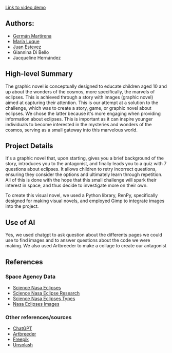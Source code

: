 [Link to video demo](https://youtu.be/jl3yqo046G4)

## Authors:
- [Germán Martirena](https://uy.linkedin.com/in/german-martirena-29566a1bb)
- [María Luque](https://www.linkedin.com/in/mar%C3%ADa-luque/)
- [Juan Estevez](https://www.linkedin.com/in/juan-estevez-/) 
- Giannina Di Bello
- Jacqueline Hernández


## High-level Summary
The graphic novel is conceptually designed to educate children aged 10 and up about the wonders of the cosmos, more specifically, the marvels of eclipses. This is achieved through a story with images (graphic novel) aimed at capturing their attention. This is our attempt at a solution to the challenge, which was to create a story, game, or graphic novel about eclipses. We chose the latter because it's more engaging when providing information about eclipses. This is important as it can inspire younger individuals to become interested in the mysteries and wonders of the cosmos, serving as a small gateway into this marvelous world.


## Project Details
It's a graphic novel that, upon starting, gives you a brief background of the story, introduces you to the antagonist, and finally leads you to a quiz with 7 questions about eclipses. It allows children to retry incorrect questions, ensuring they consider the options and ultimately learn through repetition. All of this is done with the hope that this small challenge will spark their interest in space, and thus decide to investigate more on their own.


To create this visual novel, we used a Python library, RenPy, specifically designed for making visual novels, and employed Gimp to integrate images into the project.

## Use of AI
Yes, we used chatgpt to ask question about the differents pages we could use to find images and to answer questions about the code we were making. We also used Artbreeder to make a collage to create our antagonist

## References
### Space Agency Data
- [Science Nasa Eclipses](https://science.nasa.gov/eclipses/)
- [Science Nasa Eclipse Research]( https://science.nasa.gov/eclipses/nasa-research/)
- [Science Nasa Eclipses Types](https://science.nasa.gov/eclipses/types/)
- [Nasa Eclipses Images](https://images.nasa.gov/search?q=eclipse)

### Other references/sources
- [ChatGPT](https://chat.openai.com/)
- [Artbreeder](https://www.artbreeder.com/)
- [Freepik](https://www.freepik.es/vector-gratis/silueta-nino-diseno-plano_42112550.htm#query=child%20silhoutte&amp;position=21&amp;from_view=search&amp;track=ais"&gt;Freepik)
- [Unsplash](https://unsplash.com/)



